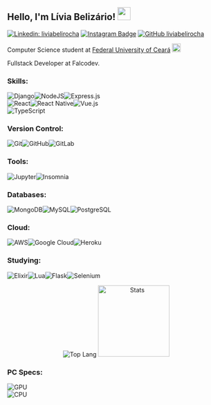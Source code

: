 ## Hello, I'm Lívia Belizário! <img src="https://media.giphy.com/media/bcKmIWkUMCjVm/giphy.gif" width="30">

[![Linkedin: liviabelirocha](https://img.shields.io/badge/-liviabelirocha-blue?style=flat-square&logo=Linkedin&logoColor=white&link=https://www.linkedin.com/in/liviabelirocha/)](https://www.linkedin.com/in/l%C3%ADvia-beliz%C3%A1rio-92997b162/)
[![Instagram Badge](https://img.shields.io/badge/-Instagram-C13584?style=flat&labelColor=C13584&logo=instagram&logoColor=white&link=https://www.instagram.com/codepwr/)](https://www.instagram.com/liviabelirocha/)
[![GitHub liviabelirocha](https://img.shields.io/github/followers/liviabelirocha?label=follow&style=social)](https://github.com/liviabelirocha)

Computer Science student at [Federal University of Ceará](https://cc.ufc.br) <img src="https://media.giphy.com/media/tHufwMDTUi20E/giphy.gif" width="20">

Fullstack Developer at Falcodev.

### Skills:

<img alt="Django" src="https://img.shields.io/badge/django%20-%23092E20.svg?&style=for-the-badge&logo=django&logoColor=white"/><img alt="NodeJS" src="https://img.shields.io/badge/node.js%20-%2343853D.svg?&style=for-the-badge&logo=node.js&logoColor=white"/><img alt="Express.js" src="https://img.shields.io/badge/express.js%20-%23404d59.svg?&style=for-the-badge"/> <br/>
<img alt="React" src="https://img.shields.io/badge/react%20-%2320232a.svg?&style=for-the-badge&logo=react&logoColor=%2361DAFB"/><img alt="React Native" src="https://img.shields.io/badge/react_native%20-%2320232a.svg?&style=for-the-badge&logo=react&logoColor=%2361DAFB"/><img alt="Vue.js" src="https://img.shields.io/badge/vuejs%20-%2335495e.svg?&style=for-the-badge&logo=vue.js&logoColor=%234FC08D"/> <br/>
<img alt="TypeScript" src="https://img.shields.io/badge/typescript%20-%23007ACC.svg?&style=for-the-badge&logo=typescript&logoColor=white"/>

### Version Control:

<img alt="Git" src="https://img.shields.io/badge/git-%23F05033.svg?style=for-the-badge&logo=git&logoColor=white"/><img alt="GitHub" src="https://img.shields.io/badge/github-%23121011.svg?style=for-the-badge&logo=github&logoColor=white"/><img alt="GitLab" src="https://img.shields.io/badge/GitLab-330F63?style=for-the-badge&logo=gitlab&logoColor=white"/>

### Tools:

<img alt="Jupyter" src="https://img.shields.io/badge/Jupyter-%23F37626.svg?style=for-the-badge&logo=Jupyter&logoColor=white" /><img alt="Insomnia" src="https://img.shields.io/badge/Insomnia-5849be?style=for-the-badge&logo=Insomnia&logoColor=white" />

### Databases:

<img alt="MongoDB" src ="https://img.shields.io/badge/MongoDB-%234ea94b.svg?style=for-the-badge&logo=mongodb&logoColor=white"/><img alt="MySQL" src="https://img.shields.io/badge/mysql-%2300f.svg?style=for-the-badge&logo=mysql&logoColor=white"/><img alt="PostgreSQL" src ="https://img.shields.io/badge/PostgreSQL-316192?style=for-the-badge&logo=postgresql&logoColor=white"/>

### Cloud:

<img alt="AWS" src ="https://img.shields.io/badge/Amazon_AWS-232F3E?style=for-the-badge&logo=amazon-aws&logoColor=white"/><img alt="Google Cloud" src="https://img.shields.io/badge/Google_Cloud-4285F4?style=for-the-badge&logo=google-cloud&logoColor=white"/><img alt="Heroku" src ="https://img.shields.io/badge/Heroku-430098?style=for-the-badge&logo=heroku&logoColor=white"/>

### Studying:

<img alt="Elixir" src="https://img.shields.io/badge/elixir-%234B275F.svg?&style=for-the-badge&logo=elixir&logoColor=white"/><img alt="Lua" src="https://img.shields.io/badge/lua-%232C2D72.svg?&style=for-the-badge&logo=lua&logoColor=white"/><img alt="Flask" src="https://img.shields.io/badge/flask-%23000.svg?style=for-the-badge&logo=flask&logoColor=white"/><img alt="Selenium" src="https://img.shields.io/badge/Selenium-43B02A?style=for-the-badge&logo=Selenium&logoColor=white"/>

<p align="center">
  <img alt="Top Lang" src="https://github-readme-stats.vercel.app/api/top-langs/?username=liviabelirocha&layout=compact&theme=radical&exclude_repo=match-prophet,datascience-ck0223"> <img alt="Stats" src="https://github-readme-stats.vercel.app/api?username=liviabelirocha&show_icons=true&theme=radical" height="165">
</p>

### PC Specs:

<img alt="GPU" src="https://img.shields.io/badge/NVIDIA-GTX1050TI-76B900?style=for-the-badge&logo=nvidia&logoColor=white"/><br/><img alt="CPU" src="https://img.shields.io/badge/Intel-Core_i3_10th-0071C5?style=for-the-badge&logo=intel&logoColor=white"/>
